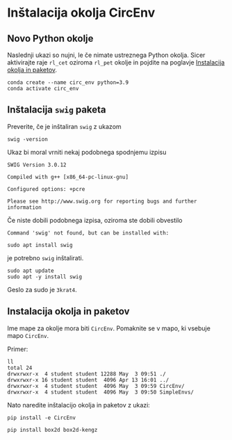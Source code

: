# Inštalacija okolja CircEnv

## Novo Python okolje

Naslednji ukazi so nujni, le če nimate ustreznega Python okolja. Sicer aktivirajte raje `rl_cet` oziroma `rl_pet` okolje in pojdite na poglavje [Instalacija okolja in paketov](#instalacija-okolja-in-paketov).

```console
conda create --name circ_env python=3.9
conda activate circ_env
```

## Inštalacija `swig` paketa

Preverite, če je inštaliran `swig` z ukazom

```console
swig -version
```

Ukaz bi moral vrniti nekaj podobnega spodnjemu izpisu

```console
SWIG Version 3.0.12

Compiled with g++ [x86_64-pc-linux-gnu]

Configured options: +pcre

Please see http://www.swig.org for reporting bugs and further information
```

Če niste dobili podobnega izpisa, oziroma ste dobili obvestilo

```console
Command 'swig' not found, but can be installed with:

sudo apt install swig
```

je potrebno `swig` inštalirati.

```console
sudo apt update
sudo apt -y install swig
```

Geslo za sudo je `3krat4`.

## Instalacija okolja in paketov

Ime mape za okolje mora biti `CircEnv`. Pomaknite se v mapo, ki vsebuje mapo `CircEnv`.

Primer:

```console
ll
total 24
drwxrwxr-x  4 student student 12288 May  3 09:51 ./
drwxrwxr-x 16 student student  4096 Apr 13 16:01 ../
drwxrwxr-x  4 student student  4096 May  3 09:59 CircEnv/
drwxrwxr-x  4 student student  4096 May  3 09:50 SimpleEnvs/
```

Nato naredite inštalacijo okolja in paketov z ukazi:

```console
pip install -e CircEnv

pip install box2d box2d-kengz
```
